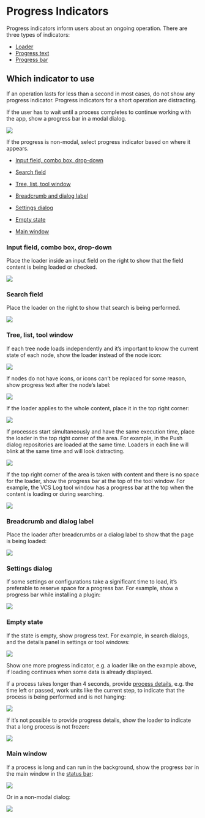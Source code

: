 <!-- Copyright 2000-2024 JetBrains s.r.o. and contributors. Use of this source code is governed by the Apache 2.0 license. -->

# Progress Indicators

Progress indicators inform users about an ongoing operation. There are three types of indicators:

* [Loader](loader.md)
* [Progress text](progress_text.md)
* [Progress bar](progress_bar.md)


## Which indicator to use

If an operation lasts for less than a second in most cases, do not show any progress indicator. Progress indicators for a short operation are distracting.

If the user has to wait until a process completes to continue working with the app, show a progress bar in a modal dialog.

![](progress_dialog.png)

If the progress is non-modal, select progress indicator based on where it appears.

* [Input field, combo box, drop-down](#input-field-combo-box-drop-down)

* [Search field](#search-field)

* [Tree, list, tool window](#tree-list-tool-window)

* [Breadcrumb and dialog label](#breadcrumb-and-dialog-label)

* [Settings dialog](#settings-dialog)

* [Empty state](#empty-state)

* [Main window](#main-window)

### Input field, combo box, drop-down

Place the loader inside an input field on the right to show that the field content is being loaded or checked.

![](combo_box_loader.png)

### Search field

Place the loader on the right to show that search is being performed.

![](search_field_loader.png)

### Tree, list, tool window

If each tree node loads independently and it’s important to know the current state of each node, show the loader instead of the node icon:

![](tree_loader_icon.png)

If nodes do not have icons, or icons can’t be replaced for some reason, show progress text after the node’s label:

![](tree_text.png)

If the loader applies to the whole content, place it in the top right corner:

![](tree_loader_corner.png)

If processes start simultaneously and have the same execution time, place the loader in the top right corner of the area. For example, in the Push dialog repositories are loaded at the same time. Loaders in each line will blink at the same time and will look distracting.

![](tree_loader_push.png)

If the top right corner of the area is taken with content and there is no space for the loader, show the progress bar
 at the top of the tool window.
For example, the VCS Log tool window has a progress bar at the top when the content is loading or during searching.

![](progress_tool_window.png)

### Breadcrumb and dialog label

Place the loader after breadcrumbs or a dialog label to show that the page is being loaded:

![](breadcrumb_loader.png)


### Settings dialog

If some settings or configurations take a significant time to load, it’s preferable to reserve space for a progress bar. For example, show a progress bar while installing a plugin:

![](settings_loader.png)


### Empty state
If the state is empty, show progress text. For example, in search dialogs, and the details panel in settings or tool windows:

![](empty_state_text.png)

Show one more progress indicator, e.g. a loader like on the example above, if loading continues when some data is already displayed.

If a process takes longer than 4 seconds, provide [process details](progress_text.md#details), e.g. the time left or
passed, work units
like the current step, to indicate that the process is being performed and is not hanging:

![](empty_state_details.png)

If it’s not possible to provide progress details, show the loader to indicate that a long process is not frozen:

![](empty_state_loader.png)


### Main window

If a process is long and can run in the background, show the progress bar in the main window in the [status bar](status_bar.md):

![](status_bar_progress.png)

Or in a non-modal dialog:

![](tasks_dialog.png)
